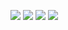 ![](https://img2018.cnblogs.com/blog/1446249/202001/1446249-20200127181635037-1232323140.png)
![](https://img2018.cnblogs.com/blog/1446249/202001/1446249-20200127181659209-1153891950.png)
![](https://img2018.cnblogs.com/blog/1446249/202001/1446249-20200127181821080-1858420628.png)
![](https://img2018.cnblogs.com/blog/1446249/202001/1446249-20200127181835292-1985947991.png)
